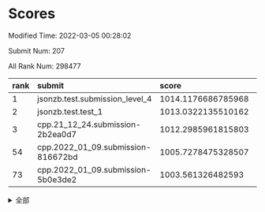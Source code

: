 # Scores

Modified Time: 2022-03-05 00:28:02

Submit Num: 207

All Rank Num: 298477

| rank |               submit               |       score        |       sigma        | pk_num |
| :--- | :--------------------------------- | :----------------- | :----------------- | :----- |
| 1    | jsonzb.test.submission_level_4     | 1014.1176686785968 | 0.8175898057787315 | 5766   |
| 2    | jsonzb.test.test_1                 | 1013.0322135510162 | 0.8232039003299308 | 5768   |
| 3    | cpp.21_12_24.submission-2b2ea0d7   | 1012.2985961815803 | 0.7909563821796967 | 5767   |
| 54   | cpp.2022_01_09.submission-816672bd | 1005.7278475328507 | 0.7142491294829301 | 5758   |
| 73   | cpp.2022_01_09.submission-5b0e3de2 | 1003.561326482593  | 0.7241697952890889 | 5768   |


<details>
<summary>全部</summary>

| rank |                 submit                 |       score        |       sigma        | pk_num |
| :--- | :------------------------------------- | :----------------- | :----------------- | :----- |
| 1    | jsonzb.test.submission_level_4         | 1014.1176686785968 | 0.8175898057787315 | 5766   |
| 2    | jsonzb.test.test_1                     | 1013.0322135510162 | 0.8232039003299308 | 5768   |
| 3    | cpp.21_12_24.submission-2b2ea0d7       | 1012.2985961815803 | 0.7909563821796967 | 5767   |
| 4    | gobigger.level_3.submission_level_3_3  | 1011.4536449799928 | 0.7744695092548403 | 5765   |
| 5    | gobigger.level_3.submission_level_3_35 | 1011.3664218135198 | 0.7670859647821834 | 5768   |
| 6    | gobigger.level_3.submission_level_3_26 | 1011.1709118564368 | 0.7660816918579817 | 5767   |
| 7    | gobigger.level_3.submission_level_3_0  | 1011.0577214869476 | 0.7754474600390111 | 5764   |
| 8    | gobigger.level_3.submission_level_3_44 | 1011.0340231272588 | 0.7708773801671963 | 5768   |
| 9    | gobigger.level_3.submission_level_3_32 | 1011.008817318277  | 0.7755795982417114 | 5766   |
| 10   | gobigger.level_3.submission_level_3_10 | 1010.9287727633492 | 0.7693355661213662 | 5768   |
| 11   | gobigger.level_3.submission_level_3_29 | 1010.889611778351  | 0.7559539633878701 | 5766   |
| 12   | gobigger.level_3.submission_level_3_46 | 1010.8792002616306 | 0.7664542037799618 | 5764   |
| 13   | gobigger.level_3.submission_level_3_4  | 1010.8350019662378 | 0.7596649117807711 | 5769   |
| 14   | gobigger.level_3.submission_level_3_1  | 1010.8262773524206 | 0.7935697246244021 | 5769   |
| 15   | gobigger.level_3.submission_level_3_28 | 1010.8101582813086 | 0.7525854981891589 | 5770   |
| 16   | gobigger.level_3.submission_level_3_36 | 1010.6251903472111 | 0.766136711618228  | 5768   |
| 17   | gobigger.level_3.submission_level_3_30 | 1010.567359501275  | 0.7790904118678234 | 5768   |
| 18   | gobigger.level_3.submission_level_3_8  | 1010.4982346710372 | 0.7796997658163066 | 5770   |
| 19   | gobigger.level_3.submission_level_3_34 | 1010.4161058057958 | 0.771694250447916  | 5773   |
| 20   | gobigger.level_3.submission_level_3_24 | 1010.3882573431093 | 0.7603667878669256 | 5769   |
| 21   | gobigger.level_3.submission_level_3_38 | 1010.3029622704389 | 0.7594542990659613 | 5772   |
| 22   | gobigger.level_3.submission_level_3_7  | 1010.2247069750031 | 0.7700810606179157 | 5768   |
| 23   | gobigger.level_3.submission_level_3_16 | 1010.1767567699366 | 0.7591454554045746 | 5768   |
| 24   | gobigger.level_3.submission_level_3_2  | 1010.1559488132496 | 0.7794782163891506 | 5766   |
| 25   | gobigger.level_3.submission_level_3_15 | 1010.1043677208503 | 0.7680070294080941 | 5765   |
| 26   | gobigger.level_3.submission_level_3_14 | 1010.0875496137743 | 0.7718767338615886 | 5768   |
| 27   | gobigger.level_3.submission_level_3_6  | 1010.059170607368  | 0.7713100068305239 | 5769   |
| 28   | gobigger.level_3.submission_level_3_43 | 1010.0431511547732 | 0.7684354610496806 | 5767   |
| 29   | gobigger.level_3.submission_level_3_42 | 1010.0233719711442 | 0.763679438458699  | 5769   |
| 30   | gobigger.level_3.submission_level_3_9  | 1009.964138291259  | 0.7543311983910141 | 5767   |
| 31   | gobigger.level_3.submission_level_3_41 | 1009.9051352288777 | 0.7548205011768198 | 5768   |
| 32   | gobigger.level_3.submission_level_3_22 | 1009.8242618079705 | 0.7645034423133907 | 5771   |
| 33   | gobigger.level_3.submission_level_3_33 | 1009.7764177681398 | 0.776391888356282  | 5768   |
| 34   | gobigger.level_3.submission_level_3_31 | 1009.7581229983017 | 0.7693505126797916 | 5768   |
| 35   | gobigger.level_3.submission_level_3_45 | 1009.7483234417878 | 0.7451769504585485 | 5766   |
| 36   | gobigger.level_3.submission_level_3_37 | 1009.74391785738   | 0.759814321852584  | 5767   |
| 37   | gobigger.level_3.submission_level_3_21 | 1009.6819765699988 | 0.7479423772954683 | 5765   |
| 38   | gobigger.level_3.submission_level_3_27 | 1009.5050989574145 | 0.7615136252935643 | 5767   |
| 39   | gobigger.level_3.submission_level_3_40 | 1009.3661069806583 | 0.7364774982383708 | 5763   |
| 40   | gobigger.level_3.submission_level_3_49 | 1009.3645798440047 | 0.7571669584982329 | 5769   |
| 41   | gobigger.level_3.submission_level_3_17 | 1009.3132866203844 | 0.7526195215171397 | 5765   |
| 42   | gobigger.level_3.submission_level_3_25 | 1009.3050166857374 | 0.7516469956199086 | 5769   |
| 43   | gobigger.level_3.submission_level_3_11 | 1009.2540910656002 | 0.7687327413747396 | 5766   |
| 44   | gobigger.level_3.submission_level_3_23 | 1009.241808157224  | 0.7458627233158623 | 5768   |
| 45   | gobigger.level_3.submission_level_3_48 | 1009.1821849641805 | 0.7329984213195785 | 5769   |
| 46   | gobigger.level_3.submission_level_3_47 | 1009.1767748588838 | 0.7415046141397532 | 5773   |
| 47   | gobigger.level_3.submission_level_3_39 | 1008.9299146603395 | 0.7519483172429701 | 5766   |
| 48   | gobigger.level_3.submission_level_3_12 | 1008.8704516893075 | 0.7232070423941968 | 5773   |
| 49   | gobigger.level_3.submission_level_3_13 | 1008.8702030120986 | 0.7704307220558351 | 5768   |
| 50   | gobigger.level_3.submission_level_3_18 | 1008.5334018551893 | 0.7420697694984266 | 5770   |
| 51   | gobigger.level_3.submission_level_3_19 | 1008.5241366440861 | 0.7512188911650607 | 5766   |
| 52   | gobigger.level_3.submission_level_3_5  | 1008.496657970779  | 0.7323557188224119 | 5768   |
| 53   | gobigger.level_3.submission_level_3_20 | 1007.5811540952154 | 0.7232045571916994 | 5766   |
| 54   | cpp.2022_01_09.submission-816672bd     | 1005.7278475328507 | 0.7142491294829301 | 5758   |
| 55   | gobigger.level_1.submission_level_1_47 | 1004.7524157430441 | 0.7323810047402708 | 5773   |
| 56   | gobigger.level_1.submission_level_1_35 | 1004.7455933268817 | 0.7180460157673084 | 5765   |
| 57   | gobigger.level_1.submission_level_1_8  | 1004.7218255000624 | 0.7260739192964095 | 5772   |
| 58   | gobigger.level_1.submission_level_1_15 | 1004.4964806637888 | 0.7117930200074235 | 5772   |
| 59   | gobigger.level_1.submission_level_1_24 | 1004.4758217211156 | 0.7230403140478975 | 5770   |
| 60   | gobigger.level_1.submission_level_1_14 | 1004.3036846089535 | 0.7326192629251865 | 5768   |
| 61   | gobigger.level_1.submission_level_1_10 | 1004.2984561716274 | 0.7185294532637043 | 5766   |
| 62   | gobigger.level_1.submission_level_1_38 | 1004.1546913722517 | 0.7068691545741957 | 5765   |
| 63   | gobigger.level_1.submission_level_1_1  | 1004.125313804445  | 0.7285889232890592 | 5769   |
| 64   | gobigger.level_1.submission_level_1_27 | 1003.999509775679  | 0.7240714056370348 | 5765   |
| 65   | gobigger.level_1.submission_level_1_5  | 1003.9729880716596 | 0.7130306182427915 | 5766   |
| 66   | gobigger.level_1.submission_level_1_21 | 1003.9264003678547 | 0.7055210463637314 | 5768   |
| 67   | gobigger.level_1.submission_level_1_46 | 1003.8284400387165 | 0.7113153067104343 | 5769   |
| 68   | gobigger.level_1.submission_level_1_42 | 1003.7711571558635 | 0.7150586214941679 | 5772   |
| 69   | gobigger.level_1.submission_level_1_0  | 1003.6907501465914 | 0.7131034883686845 | 5764   |
| 70   | gobigger.level_1.submission_level_1_9  | 1003.6400476454531 | 0.7271731002748736 | 5768   |
| 71   | gobigger.level_1.submission_level_1_28 | 1003.6060883462554 | 0.7118907024882166 | 5767   |
| 72   | gobigger.level_1.submission_level_1_44 | 1003.5988335436997 | 0.7114355467527627 | 5765   |
| 73   | cpp.2022_01_09.submission-5b0e3de2     | 1003.561326482593  | 0.7241697952890889 | 5768   |
| 74   | gobigger.level_1.submission_level_1_12 | 1003.5611059702152 | 0.7220112595158749 | 5762   |
| 75   | gobigger.level_1.submission_level_1_22 | 1003.5282756309464 | 0.7235722660398656 | 5764   |
| 76   | gobigger.level_1.submission_level_1_49 | 1003.4659732822616 | 0.7320571888368441 | 5767   |
| 77   | gobigger.level_1.submission_level_1_34 | 1003.4625212894739 | 0.714775487001911  | 5770   |
| 78   | gobigger.level_1.submission_level_1_40 | 1003.4008824999215 | 0.7114364556937177 | 5769   |
| 79   | gobigger.level_1.submission_level_1_43 | 1003.2909900000657 | 0.7259776123630105 | 5763   |
| 80   | gobigger.level_1.submission_level_1_29 | 1003.2152512313081 | 0.7046649480529236 | 5769   |
| 81   | gobigger.level_1.submission_level_1_48 | 1003.1993973429672 | 0.7189216935465615 | 5770   |
| 82   | gobigger.level_1.submission_level_1_33 | 1003.1618673975191 | 0.7244394571120106 | 5768   |
| 83   | gobigger.level_1.submission_level_1_13 | 1003.1577311866484 | 0.7294422369967081 | 5766   |
| 84   | gobigger.level_1.submission_level_1_18 | 1003.1455846104269 | 0.7223526763859577 | 5772   |
| 85   | gobigger.level_1.submission_level_1_39 | 1003.0744158669878 | 0.7117801492160515 | 5768   |
| 86   | gobigger.level_1.submission_level_1_7  | 1003.0125403860421 | 0.719439564105301  | 5770   |
| 87   | gobigger.level_1.submission_level_1_37 | 1003.0021806931295 | 0.7060586840481828 | 5767   |
| 88   | gobigger.level_1.submission_level_1_2  | 1002.996010335942  | 0.7142075096634632 | 5770   |
| 89   | gobigger.level_1.submission_level_1_11 | 1002.9946610286945 | 0.7130221193582977 | 5766   |
| 90   | gobigger.level_1.submission_level_1_16 | 1002.9870104246811 | 0.7178856983037736 | 5766   |
| 91   | gobigger.level_1.submission_level_1_6  | 1002.9739620801861 | 0.7188587575179685 | 5762   |
| 92   | gobigger.level_1.submission_level_1_4  | 1002.9609622845811 | 0.7108992428990298 | 5768   |
| 93   | gobigger.level_1.submission_level_1_36 | 1002.9136952625104 | 0.7129008741013815 | 5764   |
| 94   | gobigger.level_1.submission_level_1_20 | 1002.8349756427501 | 0.7099082987281098 | 5766   |
| 95   | gobigger.level_1.submission_level_1_32 | 1002.8300152986877 | 0.7097580375043456 | 5766   |
| 96   | gobigger.level_1.submission_level_1_30 | 1002.7963488319684 | 0.7010041291488124 | 5774   |
| 97   | gobigger.level_1.submission_level_1_45 | 1002.7328988217728 | 0.7117062918526615 | 5770   |
| 98   | gobigger.level_1.submission_level_1_3  | 1002.7229627903062 | 0.7123054880043564 | 5769   |
| 99   | gobigger.level_1.submission_level_1_17 | 1002.713418456148  | 0.7200142545480265 | 5774   |
| 100  | gobigger.level_1.submission_level_1_31 | 1002.6859351361958 | 0.7155026939273564 | 5763   |
| 101  | gobigger.level_1.submission_level_1_41 | 1002.6707192911592 | 0.7159514629403323 | 5769   |
| 102  | gobigger.level_1.submission_level_1_23 | 1002.2363860135498 | 0.7130905431813843 | 5766   |
| 103  | gobigger.level_1.submission_level_1_19 | 1001.8141702775392 | 0.7075443088989658 | 5769   |
| 104  | gobigger.level_1.submission_level_1_25 | 1001.587252985283  | 0.716921347836436  | 5770   |
| 105  | gobigger.level_1.submission_level_1_26 | 1000.6483391281891 | 0.7148578877798439 | 5769   |
| 106  | gobigger.random.submission_random_5    | 997.3618825888303  | 0.7004228863613917 | 5767   |
| 107  | gobigger.random.submission_random_19   | 997.3265966753163  | 0.7131947697407391 | 5769   |
| 108  | gobigger.random.submission_random_29   | 996.9131667839307  | 0.7143644003361256 | 5768   |
| 109  | gobigger.random.submission_random_48   | 996.7167487950467  | 0.7090324365737078 | 5768   |
| 110  | gobigger.random.submission_random_16   | 996.6828189026277  | 0.7102274990271665 | 5766   |
| 111  | gobigger.random.submission_random_17   | 996.645087058717   | 0.7147150970596705 | 5767   |
| 112  | gobigger.random.submission_random_32   | 996.6447616687861  | 0.7173332386022298 | 5768   |
| 113  | gobigger.random.submission_random_37   | 996.5595030274997  | 0.6995022654221594 | 5762   |
| 114  | gobigger.random.submission_random_28   | 996.458615577854   | 0.7098859039837665 | 5768   |
| 115  | gobigger.random.submission_random_11   | 996.3515175808622  | 0.7105008731688432 | 5766   |
| 116  | gobigger.random.submission_random_30   | 996.2742648181137  | 0.7047563936997671 | 5768   |
| 117  | gobigger.random.submission_random_13   | 996.2091886803254  | 0.7120902257046179 | 5769   |
| 118  | gobigger.random.submission_random_27   | 996.201500902169   | 0.7071538062386236 | 5769   |
| 119  | gobigger.random.submission_random_44   | 996.1983009917051  | 0.7126453446107375 | 5767   |
| 120  | gobigger.random.submission_random_8    | 996.1708221857558  | 0.7059123437159135 | 5768   |
| 121  | gobigger.random.submission_random_3    | 996.1584456597251  | 0.7142870034790011 | 5765   |
| 122  | gobigger.random.submission_random_35   | 996.1346261421122  | 0.7047466721898282 | 5771   |
| 123  | gobigger.random.submission_random_42   | 996.1331255302463  | 0.7073271256966693 | 5768   |
| 124  | gobigger.random.submission_random_41   | 996.1279727822382  | 0.7231882753261167 | 5765   |
| 125  | gobigger.random.submission_random_45   | 996.1200454104855  | 0.6977145022248276 | 5767   |
| 126  | gobigger.random.submission_random_1    | 996.0646910699273  | 0.7083769899437752 | 5766   |
| 127  | gobigger.random.submission_random_34   | 996.049349357277   | 0.7071375523592938 | 5769   |
| 128  | gobigger.random.submission_random_12   | 996.0300440461947  | 0.7086825747874116 | 5767   |
| 129  | gobigger.random.submission_random_14   | 996.0126243703531  | 0.7077718005993816 | 5768   |
| 130  | gobigger.random.submission_random_2    | 995.9962772459598  | 0.7078731672754419 | 5764   |
| 131  | gobigger.random.submission_random_24   | 995.9582952079995  | 0.7028629802052542 | 5762   |
| 132  | gobigger.random.submission_random_25   | 995.9460129869087  | 0.7198483945947963 | 5769   |
| 133  | gobigger.random.submission_random_43   | 995.9248997793867  | 0.7242742889226714 | 5764   |
| 134  | gobigger.random.submission_random_7    | 995.8979306822907  | 0.7142282497646789 | 5768   |
| 135  | gobigger.random.submission_random_38   | 995.8614343072195  | 0.7048041494632191 | 5763   |
| 136  | gobigger.random.submission_random_46   | 995.8550423550232  | 0.708114621365054  | 5765   |
| 137  | gobigger.random.submission_random_6    | 995.8396745618049  | 0.7104649422463115 | 5771   |
| 138  | gobigger.random.submission_random_26   | 995.73409862021    | 0.7171735693094856 | 5766   |
| 139  | gobigger.random.submission_random_22   | 995.6741312622847  | 0.7071239080984492 | 5769   |
| 140  | gobigger.random.submission_random_33   | 995.6654614744668  | 0.7118851338798383 | 5772   |
| 141  | gobigger.random.submission_random_21   | 995.6650476665171  | 0.711732657925842  | 5768   |
| 142  | gobigger.random.submission_random_39   | 995.6555087800742  | 0.7125564408782861 | 5770   |
| 143  | gobigger.random.submission_random_9    | 995.6109136619923  | 0.7299862165829344 | 5770   |
| 144  | gobigger.random.submission_random_36   | 995.607332908546   | 0.7070980126804328 | 5771   |
| 145  | gobigger.random.submission_random_31   | 995.5708415266284  | 0.7075819042777245 | 5767   |
| 146  | gobigger.random.submission_random_23   | 995.5609059204996  | 0.7036995960762108 | 5766   |
| 147  | gobigger.random.submission_random_0    | 995.5277482364519  | 0.7190219750376226 | 5769   |
| 148  | gobigger.random.submission_random_4    | 995.4803244130678  | 0.7130766661166266 | 5770   |
| 149  | gobigger.random.submission_random_47   | 995.3860789588575  | 0.7139207109043761 | 5770   |
| 150  | gobigger.random.submission_random_15   | 995.3595972437041  | 0.706961278633791  | 5769   |
| 151  | gobigger.random.submission_random_10   | 995.3495903906872  | 0.7103518919553936 | 5767   |
| 152  | gobigger.random.submission_random_18   | 995.3453297391443  | 0.7143599687269434 | 5758   |
| 153  | gobigger.random.submission_random_20   | 995.2546849126662  | 0.713285097924919  | 5767   |
| 154  | gobigger.random.submission_random_49   | 994.6953612138503  | 0.7266672793451505 | 5765   |
| 155  | gobigger.level_2.submission_level_2_19 | 994.402247802397   | 0.7242338626263064 | 5769   |
| 156  | gobigger.random.submission_random_40   | 994.3664603643057  | 0.7219312359688331 | 5770   |
| 157  | gobigger.level_2.submission_level_2_23 | 994.249457955901   | 0.7216920941367393 | 5768   |
| 158  | gobigger.level_2.submission_level_2_39 | 994.1707020156749  | 0.7218407046160477 | 5768   |
| 159  | gobigger.level_2.submission_level_2_24 | 993.8529754479245  | 0.7347975288805665 | 5765   |
| 160  | gobigger.level_2.submission_level_2_38 | 993.3184456339039  | 0.7447814872563425 | 5767   |
| 161  | gobigger.level_2.submission_level_2_17 | 993.0316324511782  | 0.7541328457663138 | 5771   |
| 162  | gobigger.level_2.submission_level_2_28 | 993.0048318729444  | 0.7467762019785917 | 5769   |
| 163  | gobigger.level_2.submission_level_2_6  | 992.9846739010904  | 0.7422943667865006 | 5764   |
| 164  | gobigger.level_2.submission_level_2_1  | 992.9413601903481  | 0.7444291153095763 | 5772   |
| 165  | gobigger.level_2.submission_level_2_40 | 992.9118081396963  | 0.7383242624793684 | 5773   |
| 166  | gobigger.level_2.submission_level_2_8  | 992.8207879689085  | 0.7362281638630195 | 5767   |
| 167  | gobigger.level_2.submission_level_2_29 | 992.6258733243942  | 0.7311276226259588 | 5775   |
| 168  | gobigger.level_2.submission_level_2_18 | 992.5815360181326  | 0.7178557226520201 | 5769   |
| 169  | gobigger.level_2.submission_level_2_22 | 992.5753968835644  | 0.7277421465382432 | 5771   |
| 170  | gobigger.level_2.submission_level_2_43 | 992.5647706029952  | 0.7400710325713961 | 5767   |
| 171  | gobigger.level_2.submission_level_2_14 | 992.5385126532199  | 0.7321100408978174 | 5768   |
| 172  | gobigger.level_2.submission_level_2_48 | 992.5327969310773  | 0.7315519248587016 | 5768   |
| 173  | gobigger.level_2.submission_level_2_9  | 992.4707308766432  | 0.7321140774505525 | 5768   |
| 174  | gobigger.level_2.submission_level_2_33 | 992.4585925318502  | 0.7392618823576668 | 5766   |
| 175  | gobigger.level_2.submission_level_2_20 | 992.436988739549   | 0.7249207598791444 | 5770   |
| 176  | gobigger.level_2.submission_level_2_21 | 992.3875429419512  | 0.7436812594295258 | 5768   |
| 177  | gobigger.level_2.submission_level_2_41 | 992.1282012960653  | 0.7490009739797563 | 5768   |
| 178  | gobigger.level_2.submission_level_2_37 | 992.0218199341908  | 0.7495779161159597 | 5768   |
| 179  | gobigger.level_2.submission_level_2_25 | 991.9937834017069  | 0.7366457430189981 | 5767   |
| 180  | gobigger.level_2.submission_level_2_27 | 991.9259732904268  | 0.7558438366689355 | 5764   |
| 181  | gobigger.level_2.submission_level_2_3  | 991.9061602812794  | 0.7870181971415396 | 5769   |
| 182  | gobigger.level_2.submission_level_2_16 | 991.826582391438   | 0.7583125602029537 | 5764   |
| 183  | gobigger.level_2.submission_level_2_30 | 991.8262571848651  | 0.7377344676442731 | 5768   |
| 184  | gobigger.level_2.submission_level_2_4  | 991.8002315725092  | 0.7325498271034337 | 5771   |
| 185  | gobigger.level_2.submission_level_2_11 | 991.7857437942471  | 0.7469638003455015 | 5771   |
| 186  | gobigger.level_2.submission_level_2_15 | 991.6846386290727  | 0.7545003853029459 | 5765   |
| 187  | gobigger.level_2.submission_level_2_46 | 991.6483629180409  | 0.7495660129783991 | 5765   |
| 188  | gobigger.level_2.submission_level_2_12 | 991.6227149707241  | 0.7348833685886386 | 5768   |
| 189  | gobigger.level_2.submission_level_2_44 | 991.5931677783539  | 0.7503977837912728 | 5765   |
| 190  | gobigger.level_2.submission_level_2_42 | 991.501534806831   | 0.7482423121328102 | 5767   |
| 191  | gobigger.level_2.submission_level_2_13 | 991.48324896877    | 0.7623248449574537 | 5772   |
| 192  | gobigger.level_2.submission_level_2_2  | 991.3330295399007  | 0.7612378378355165 | 5768   |
| 193  | gobigger.level_2.submission_level_2_31 | 991.2858133673335  | 0.7412518166885068 | 5765   |
| 194  | gobigger.level_2.submission_level_2_45 | 991.2852777259374  | 0.758255747791666  | 5768   |
| 195  | gobigger.level_2.submission_level_2_49 | 991.2448252916596  | 0.7542248036826014 | 5766   |
| 196  | gobigger.level_2.submission_level_2_35 | 991.1965259049823  | 0.7487153345080695 | 5769   |
| 197  | gobigger.level_2.submission_level_2_36 | 991.1439309054914  | 0.7748869705381201 | 5768   |
| 198  | gobigger.level_2.submission_level_2_7  | 991.1107361560697  | 0.7443653144858782 | 5766   |
| 199  | gobigger.level_2.submission_level_2_34 | 991.0260319211716  | 0.7665451336003412 | 5768   |
| 200  | gobigger.level_2.submission_level_2_0  | 990.9706335873267  | 0.7718011748768655 | 5766   |
| 201  | gobigger.level_2.submission_level_2_26 | 990.9029806741597  | 0.7571349576381425 | 5771   |
| 202  | gobigger.level_2.submission_level_2_5  | 990.864406170695   | 0.7768837154451098 | 5773   |
| 203  | gobigger.level_2.submission_level_2_32 | 990.7976257101337  | 0.7342949911058274 | 5767   |
| 204  | gobigger.level_2.submission_level_2_10 | 990.1339027668068  | 0.7955130517791278 | 5766   |
| 205  | gobigger.level_2.submission_level_2_47 | 989.807326485148   | 0.7693279793246364 | 5771   |
| 206  | gobigger.none.submission_none_0        | 979.2170441716501  | 1.1681114918827653 | 5767   |
| 207  | gobigger.none.submission_none_1        | 975.4875544571759  | 1.5119087899478236 | 5764   |

</details>